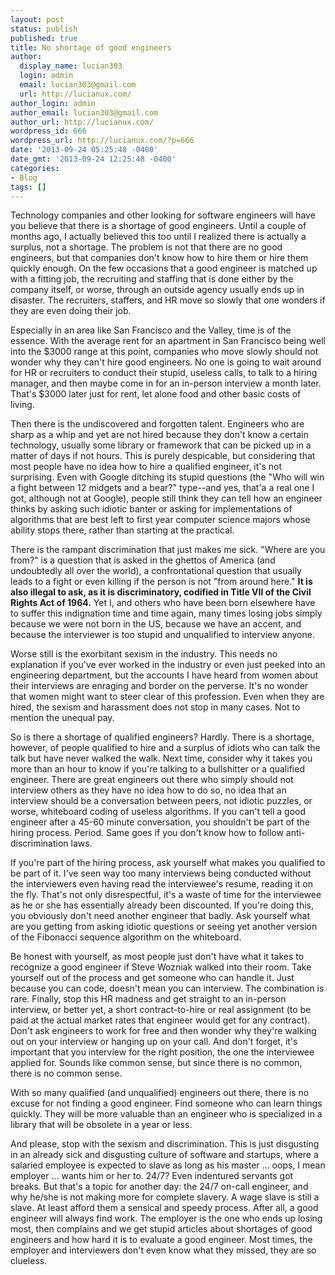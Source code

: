 ```yaml
---
layout: post
status: publish
published: true
title: No shortage of good engineers
author:
  display_name: lucian303
  login: admin
  email: lucian303@gmail.com
  url: http://lucianux.com/
author_login: admin
author_email: lucian303@gmail.com
author_url: http://lucianux.com/
wordpress_id: 666
wordpress_url: http://lucianux.com/?p=666
date: '2013-09-24 05:25:48 -0400'
date_gmt: '2013-09-24 12:25:48 -0400'
categories:
- Blog
tags: []
---
```

<p><a href="http://lucianux.com/wp-content/uploads/2013/09/now-hiring.jpg"></a></p>
<p>Technology companies and other looking for software engineers will have you believe that there is a shortage of good engineers. Until a couple of months ago, I actually believed this too until I realized there is actually a surplus, not a shortage. The problem is not that there are no good engineers, but that companies don't know how to hire them or hire them quickly enough. On the few occasions that a good engineer is matched up with a fitting job, the recruiting and staffing that is done either by the company itself, or worse, through an outside agency usually ends up in disaster. The recruiters, staffers, and HR move so slowly that one wonders if they are even doing their job.</p>
<p>Especially in an area like San Francisco and the Valley, time is of the essence. With the average rent for an apartment in San Francisco being well into the $3000 range at this point, companies who move slowly should not wonder why they can't hire good engineers. No one is going to wait around for HR or recruiters to conduct their stupid, useless calls, to talk to a hiring manager, and then maybe come in for an in-person interview a month later. That's $3000 later just for rent, let alone food and other basic costs of living.</p>
<p>Then there is the undiscovered and forgotten talent. Engineers who are sharp as a whip and yet are not hired because they don't know a certain technology, usually some library or framework that can be picked up in a matter of days if not hours. This is purely despicable, but considering that most people have no idea how to hire a qualified engineer, it's not surprising. Even with Google ditching its stupid questions (the "Who will win a fight between 12 midgets and a bear?" type--and yes, that'a a real one I got, although not at Google), people still think they can tell how an engineer thinks by asking such idiotic banter or asking for implementations of algorithms that are best left to first year computer science majors whose ability stops there, rather than starting at the practical.</p>
<p>There is the rampant discrimination that just makes me sick. "Where are you from?" is a question that is asked in the ghettos of America (and undoubtedly all over the world), a confrontational question that usually leads to a fight or even killing if the person is not "from around here." <strong>It is also illegal to ask, as it is discriminatory, codified in&nbsp;Title VII of the Civil Rights Act of 1964.</strong> Yet I, and others who have been born elsewhere have to suffer this indignation time and time again, many times losing jobs simply because we were not born in the US, because we have an accent, and because the interviewer is too stupid and unqualified to interview anyone.</p>
<p>Worse still is the exorbitant sexism in the industry. This needs no explanation if you've ever worked in the industry or even just peeked into an engineering department, but the accounts I have heard from women about their interviews are enraging and border on the perverse. It's no wonder that women might want to steer clear of this profession. Even when they are hired, the sexism and harassment does not stop in many cases. Not to mention the unequal pay.</p>
<p>So is there a shortage of qualified engineers? Hardly. There is a shortage, however, of people qualified to hire and a surplus of idiots who can talk the talk but have never walked the walk. Next time, consider why it takes you more than an hour to know if you're talking to a bullshitter or a qualified engineer. There are great engineers out there who simply should not interview others as they have no idea how to do so, no idea that an interview should be a conversation between peers, not idiotic puzzles, or worse, whiteboard coding of useless algorithms. If you can't tell a good engineer after a 45-60 minute conversation, you shouldn't be part of the hiring process. Period. Same goes if you don't know how to follow anti-discrimination laws.</p>
<p>If you're part of the hiring process, ask yourself what makes you qualified to be part of it. I've seen way too many interviews being conducted without the interviewers even having read the interviewee's resume, reading it on the fly. That's not only disrespectful, it's a waste of time for the interviewee as he or she has essentially already been discounted. If you're doing this, you obviously don't need another engineer that badly. Ask yourself what are you getting from asking idiotic questions or seeing yet another version of the Fibonacci sequence algorithm on the whiteboard.</p>
<p>Be honest with yourself, as most people just don't have what it takes to recognize a good engineer if Steve Wozniak walked into their room. Take yourself out of the process and get someone who can handle it. Just because you can code, doesn't mean you can interview. The combination is rare. Finally, stop this HR madness and get straight to an in-person interview, or better yet, a short contract-to-hire or real assignment (to be paid at the actual market rates that engineer would get for any contract). Don't ask engineers to work for free and then wonder why they're walking out on your interview or hanging up on your call. And don't forget, it's important that you interview for the right position, the one the interviewee applied for. Sounds like common sense, but since there is no common, there is no common sense.</p>
<p>With so many qualified (and unqualified) engineers out there, there is no excuse for not finding a good engineer. Find someone who can learn things quickly. They will be more valuable than an engineer who is specialized in a library that will be obsolete in a year or less.</p>
<p>And please, stop with the sexism and discrimination. This is just disgusting in an already sick and disgusting culture of software and startups, where a salaried employee is expected to slave as long as his master ... oops, I mean employer ... wants him or her to. 24/7? Even indentured servants got breaks. But that's a topic for another day: the 24/7 on-call engineer, and why he/she is not making more for complete slavery. A wage slave is still a slave. At least afford them a sensical and speedy process. After all, a good engineer will always find work. The employer is the one who ends up losing most, then complains and we get stupid articles about shortages of good engineers and how hard it is to evaluate a good engineer. Most times, the employer and interviewers don't even know what they missed, they are so clueless.</p>
